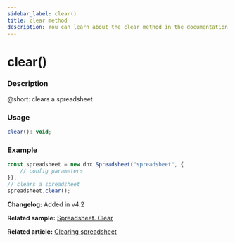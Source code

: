 ```yaml
---
sidebar_label: clear()
title: clear method
description: You can learn about the clear method in the documentation of the DHTMLX JavaScript Spreadsheet library. Browse developer guides and API reference, try out code examples and live demos, and download a free 30-day evaluation version of DHTMLX Spreadsheet.
---
```


# clear()

### Description

@short: clears a spreadsheet

### Usage

~~~jsx
clear(): void;
~~~

### Example

~~~jsx {5}
const spreadsheet = new dhx.Spreadsheet("spreadsheet", {
    // config parameters
});
// clears a spreadsheet
spreadsheet.clear();
~~~

**Changelog:** Added in v4.2

**Related sample:** [Spreadsheet. Clear](https://snippet.dhtmlx.com/szmtjn72)

**Related article:** [Clearing spreadsheet](working_with_ssheet.md/#clearing-spreadsheet)